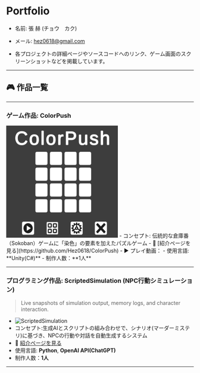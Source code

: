 # Portfolio

- 名前: 張 赫 (チョウ　カク)
- メール: hez0618@gmail.com

- 各プロジェクトの詳細ページやソースコードへのリンク、ゲーム画面のスクリーンショットなどを掲載しています。

---

## 🎮 作品一覧

---

### ゲーム作品: ColorPush
<img src="image/ColorPushShot.png" width="300" height="300"/>
- コンセプト: 伝統的な倉庫番（Sokoban）ゲームに「染色」の要素を加えたパズルゲーム
- 📄 [紹介ページを見る](https://github.com/Hez0618/ColorPush)
- ▶️ プレイ動画：
- 使用言語: **Unity(C#)**
- 制作人数：**1人**

---

### プログラミング作品: ScriptedSimulation (NPC行動シミュレーション)
> Live snapshots of simulation output, memory logs, and character interaction.  
- ![ScriptedSimulation](image/ScriptedSimulationShot.png)
- コンセプト:生成AIとスクリプトの組み合わせで、シナリオ(マーダーミステリ)に基づき、NPCの行動や対話を自動生成するシステム
- 📄 [紹介ページを見る](https://github.com/Hez0618/ScriptedSimulation)
- 使用言語: **Python**, **OpenAI API(ChatGPT)**
- 制作人数：**1人**

---
